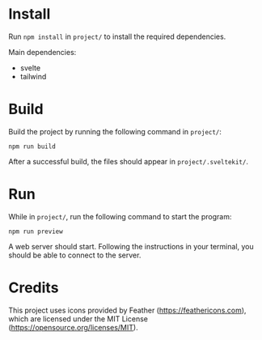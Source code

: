 # Install

Run `npm install` in `project/` to install the required dependencies.

Main dependencies:
- svelte
- tailwind

# Build

Build the project by running the following command in `project/`:

`npm run build`

After a successful build, the files should appear in `project/.sveltekit/`.

# Run

While in `project/`, run the following command to start the program:

`npm run preview`

A web server should start. Following the instructions in your terminal, you should be able
to connect to the server.

# Credits
This project uses icons provided by Feather (https://feathericons.com), which are licensed under the MIT License (https://opensource.org/licenses/MIT).
